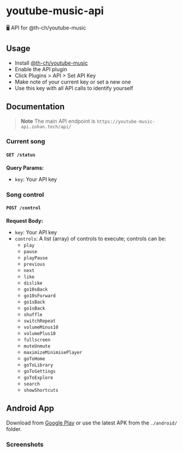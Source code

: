 # youtube-music-api
🖥️ API for @th-ch/youtube-music

## Usage
- Install [@th-ch/youtube-music](https://github.com/th-ch/youtube-music)
- Enable the API plugin
- Click Plugins > API > Set API Key
- Make note of your current key or set a new one
- Use this key with all API calls to identify yourself

## Documentation
> **Note**
> The main API endpoint is `https://youtube-music-api.zohan.tech/api/`

### Current song
#### `GET /status`

**Query Params:**
- `key`: Your API key

### Song control
#### `POST /control`

**Request Body:**
- `key`: Your API key
- `controls`: A list (array) of controls to execute; controls can be:
    - `play`
    - `pause`
    - `playPause`
    - `previous`
    - `next`
    - `like`
    - `dislike`
    - `go10sBack`
    - `go10sForward`
    - `go1sBack`
    - `go1sBack`
    - `shuffle`
    - `switchRepeat`
    - `volumeMinus10`
    - `volumePlus10`
    - `fullscreen`
    - `muteUnmute`
    - `maximizeMinimisePlayer`
    - `goToHome`
    - `goToLibrary`
    - `goToSettings`
    - `goToExplore`
    - `search`
    - `showShortcuts`

## Android App
Download from [Google Play]() or use the latest APK from the `./android/` folder.

### Screenshots
